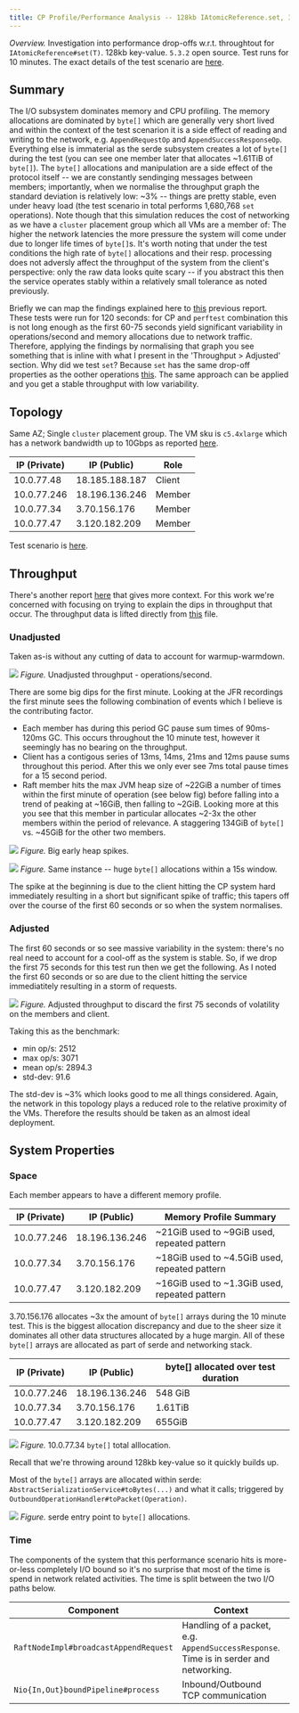 ```yaml
---
title: CP Profile/Performance Analysis -- 128kb IAtomicReference.set, 3-member
---
```


_Overview._ Investigation into performance drop-offs w.r.t. throughtout for
`IAtomicReference#set(T)`. 128kb key-value. `5.3.2` open source. Test runs for 10 minutes. The exact
details of the test scenario are [here](test-iatomicreference-set128kb-10mins.yaml).

## Summary

The I/O subsystem dominates memory and CPU profiling. The memory allocations are dominated by
`byte[]` which are generally very short lived and within the context of the test scenarion it is a
side effect of reading and writing to the network, e.g. `AppendRequestOp` and
`AppendSuccessResponseOp`. Everything else is immaterial as the serde subsystem creates a lot of
`byte[]` during the test (you can see one member later that allocates ~1.61TiB of `byte[]`). The
`byte[]` allocations and manipulation are a side effect of the protocol itself -- we are constantly
sendinging messages between members; importantly, when we normalise the throughput graph the
standard deviation is relatively low: ~3% -- things are pretty stable, even under heavy load (the
test scenario in total performs 1,680,768 `set` operations). Note though that this simulation
reduces the cost of networking as we have a `cluster` placement group which all VMs are a member of:
The higher the network latencies the more pressure the system will come under due to longer life
times of `byte[]`s. It's worth noting that under the test conditions the high rate of `byte[]`
allocations and their resp. processing does not adversly affect the throughput of the system from
the client's perspective: only the raw data looks quite scary -- if you abstract this then the
service operates stably within a relatively small tolerance as noted previously.

Briefly we can map the findings explained here to
[this](https://htmlpreview.github.io/?https://github.com/gbarnett-hz/perf-notes/blob/main/iatomicreference/set-cas-casopt-alter/report.html)
previous report. These tests were run for 120 seconds: for CP and `perftest` combination this is not
long enough as the first 60-75 seconds yield significant variability in operations/second and memory
allocations due to network traffic. Therefore, applying the findings by normalising that graph you
see something that is inline with what I present in the 'Throughput > Adjusted' section. Why did we
test `set`? Because `set` has the same drop-off properties as the oother operations
[this](https://htmlpreview.github.io/?https://github.com/gbarnett-hz/perf-notes/blob/main/iatomicreference/set-cas-casopt-alter/report.html).
The same approach can be applied and you get a stable throughput with low variability.

## Topology

Same AZ; Single `cluster` placement group. The VM sku is `c5.4xlarge` which has a network bandwidth
up to 10Gbps as reported [here](https://aws.amazon.com/ec2/instance-types/c5/).

| IP (Private) | IP (Public)    | Role   |
| ------------ | -------------- | ------ |
| 10.0.77.48   | 18.185.188.187 | Client |
| 10.0.77.246  | 18.196.136.246 | Member |
| 10.0.77.34   | 3.70.156.176   | Member |
| 10.0.77.47   | 3.120.182.209  | Member |

Test scenario is [here](test-iatomicreference-set128kb-10mins.yaml).

## Throughput

There's another report
[here](https://htmlpreview.github.io/?https://github.com/gbarnett-hz/perf-notes/blob/main/iatomicreference/set-cas-casopt-alter/report.html)
that gives more context. For this work we're concerned with focusing on trying to explain the dips
in throughput that occur. The throughput data is lifted directly from
[this](data/perftest-output/performance-IAtomicReferenceTest.csv) file.

### Unadjusted

Taken as-is without any cutting of data to account for warmup-warmdown.

![](throughput_raw.svg) _Figure._ Unadjusted throughput - operations/second.

There are some big dips for the first minute. Looking at the JFR recordings the first minute sees
the following combination of events which I believe is the contributing factor.

- Each member has during this period GC pause sum times of 90ms-120ms GC. This occurs throughout the
  10 minute test, however it seemingly has no bearing on the throughput.
- Client has a contigous series of 13ms, 14ms, 21ms and 12ms pause sums throughout this period.
  After this we only ever see 7ms total pause times for a 15 second period.
- Raft member hits the max JVM heap size of ~22GiB a number of times within the first minute of
  operation (see below fig) before falling into a trend of peaking at ~16GiB, then falling to ~2GiB.
  Looking more at this you see that this member in particular allocates ~2-3x the other members
  within the period of relevance. A staggering 134GiB of `byte[]` vs. ~45GiB for the other two
  members.

![](leader-first-minute.png) _Figure._ Big early heap spikes.

![](massive-alloc.png) _Figure._ Same instance -- huge `byte[]` allocations within a 15s window.

The spike at the beginning is due to the client hitting the CP system hard immediately resulting in
a short but significant spike of traffic; this tapers off over the course of the first 60 seconds or
so when the system normalises.

### Adjusted

The first 60 seconds or so see massive variability in the system: there's no real need to account
for a cool-off as the system is stable. So, if we drop the first 75 seconds for this test run then
we get the following. As I noted the first 60 seconds or so are due to the client hitting the
service immediatitely resulting in a storm of requests.

![](throughput_adjusted.svg) _Figure._ Adjusted throughput to discard the first 75 seconds of
volatility on the members and client.

Taking this as the benchmark:

- min op/s: 2512
- max op/s: 3071
- mean op/s: 2894.3
- std-dev: 91.6

The std-dev is ~3% which looks good to me all things considered. Again, the network in this topology
plays a reduced role to the relative proximity of the VMs. Therefore the results should be taken as
an almost ideal deployment.

## System Properties

### Space

Each member appears to have a different memory profile.

| IP (Private) | IP (Public)    | Memory Profile Summary                        |
| ------------ | -------------- | --------------------------------------------- |
| 10.0.77.246  | 18.196.136.246 | ~21GiB used to ~9GiB used, repeated pattern   |
| 10.0.77.34   | 3.70.156.176   | ~18GiB used to ~4.5GiB used, repeated pattern |
| 10.0.77.47   | 3.120.182.209  | ~16GiB used to ~1.3GiB used, repeated pattern |

3.70.156.176 allocates ~3x the amount of `byte[]` arrays during the 10 minute test. This is the
biggest allocation discrepancy and due to the sheer size it dominates all other data structures
allocated by a huge margin. All of these `byte[]` arrays are allocated as part of serde and
networking stack.

| IP (Private) | IP (Public)    | byte[] allocated over test duration |
| ------------ | -------------- | ----------------------------------- |
| 10.0.77.246  | 18.196.136.246 | 548 GiB                             |
| 10.0.77.34   | 3.70.156.176   | 1.61TiB                             |
| 10.0.77.47   | 3.120.182.209  | 655GiB                              |

![](leader-byte.png) _Figure._ 10.0.77.34 `byte[]` total alllocation.

Recall that we're throwing around 128kb key-value so it quickly builds up.

Most of the `byte[]` arrays are allocated within serde: `AbstractSerializationService#toBytes(...)`
and what it calls; triggered by `OutboundOperationHandler#toPacket(Operation)`.

![](byte-cost.png) _Figure._ serde entry point to `byte[]` allocations.

### Time

The components of the system that this performance scenario hits is more-or-less completely I/O
bound so it's no surprise that most of the time is spend in network related activities. The time is
split between the two I/O paths below.

| Component                             | Context                                                                               | Cost |
| ------------------------------------- | ------------------------------------------------------------------------------------- | ---- |
| `RaftNodeImpl#broadcastAppendRequest` | Handling of a packet, e.g. `AppendSuccessResponse`. Time is in serder and networking. | ~55% |
| `Nio{In,Out}boundPipeline#process`    | Inbound/Outbound TCP communication                                                    | ~40% |

